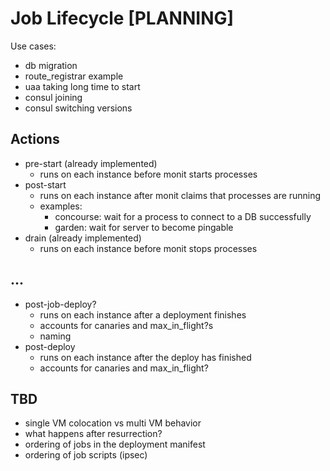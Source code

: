 # Job Lifecycle [PLANNING]

Use cases:

- db migration
- route_registrar example
- uaa taking long time to start
- consul joining
- consul switching versions

## Actions

- pre-start (already implemented)
  - runs on each instance before monit starts processes
- post-start
  - runs on each instance after monit claims that processes are running
  - examples:
    - concourse: wait for a process to connect to a DB successfully
    - garden: wait for server to become pingable
- drain (already implemented)
  - runs on each instance before monit stops processes

## ...

- post-job-deploy?
  - runs on each instance after a deployment finishes
  - accounts for canaries and max_in_flight?s
  - naming
- post-deploy
  - runs on each instance after the deploy has finished
  - accounts for canaries and max_in_flight?

## TBD

- single VM colocation vs multi VM behavior
- what happens after resurrection?
- ordering of jobs in the deployment manifest
- ordering of job scripts (ipsec)
